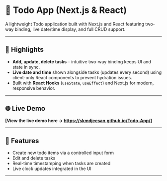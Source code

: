 # 📝 Todo App (Next.js & React)

A lightweight Todo application built with Next.js and React featuring two-way binding, live date/time display, and full CRUD support.

---

## 🚀 Highlights

- **Add, update, delete tasks** – intuitive two-way binding keeps UI and state in sync.
- **Live date and time** shown alongside tasks (updates every second) using client-only React components to prevent hydration issues.
- Built with **React Hooks** (`useState`, `useEffect`) and Next.js for modern, responsive behavior.

---

## 🌐 Live Demo

**[View the live demo here → https://skmdjeesan.github.io/Todo-App/]**  

---

## 🧩 Features

- Create new todo items via a controlled input form  
- Edit and delete tasks  
- Real-time timestamping when tasks are created  
- Live clock updates integrated in the UI

---

